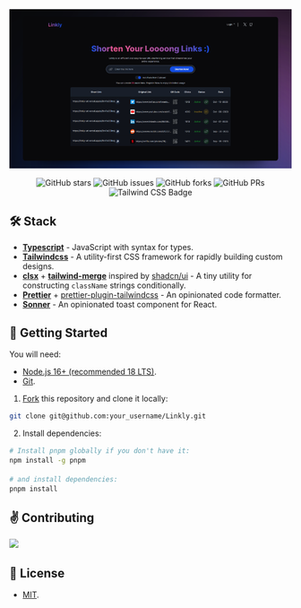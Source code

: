 <div align="center">
<a href="[https://Linkly.app](https://linkly-url.vercel.app/)">
<img src="public/readme.png">
</a>
<p></p>
</div>

<div align="center">

![GitHub stars](https://img.shields.io/github/stars/Edu4r0/Linkly)
![GitHub issues](https://img.shields.io/github/issues/Edu4r0/Linkly)
![GitHub forks](https://img.shields.io/github/forks/Edu4r0/Linkly)
![GitHub PRs](https://img.shields.io/github/issues-pr/Edu4r0/Linkly)
![Tailwind CSS Badge](https://img.shields.io/badge/Tailwind%20CSS-06B6D4?logo=tailwindcss&logoColor=fff&style=flat)

</div>

## 🛠️ Stack

- [**Typescript**](https://www.typescriptlang.org/) - JavaScript with syntax for types.
- [**Tailwindcss**](https://tailwindcss.com/) - A utility-first CSS framework for rapidly building custom designs.
- [**clsx**](https://github.com/lukeed/clsx) + [**tailwind-merge**](https://github.com/dcastil/tailwind-merge) inspired by [shadcn/ui](https://ui.shadcn.com) - A tiny utility for constructing `className` strings conditionally.
- [**Prettier**](https://prettier.io/) + [prettier-plugin-tailwindcss](https://github.com/tailwindlabs/prettier-plugin-tailwindcss) - An opinionated code formatter.
- [**Sonner**](https://github.com/wobsoriano/svelte-sonner) - An opinionated toast component for React.

## 🚀 Getting Started

You will need:

- [Node.js 16+ (recommended 18 LTS)](https://nodejs.org/en/).
- [Git](https://git-scm.com/).

1. [Fork](https://github.com/Edu4r0/Linkly/fork) this repository and clone it locally:

```bash
git clone git@github.com:your_username/Linkly.git
```

2. Install dependencies:

```bash
# Install pnpm globally if you don't have it:
npm install -g pnpm

# and install dependencies:
pnpm install
```
## ✌️ Contributing

<a href="https://github.com/Edu4r0/Linkly/graphs/contributors">
  <img src="https://contrib.rocks/image?repo=Edu4r0/Linkly" />
</a>

<p></p>

## 🔑 License

- [MIT](https://github.com/Edu4r0/Linkly/blob/main/LICENSE).

